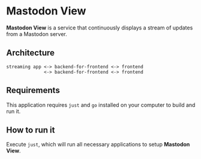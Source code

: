 # Mastodon View

__Mastodon View__ is a service that continuously displays a stream of updates from a Mastodon server.

## Architecture

```plaintext
streaming app <-> backend-for-frontend <-> frontend
              <-> backend-for-frontend <-> frontend
```

## Requirements

This application requires `just` and `go` installed on your computer to build and run it.

## How to run it

Execute `just`, which will run all necessary applications to setup __Mastodon View__.
